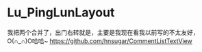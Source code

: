 # Lu_PingLunLayout #
 我把两个合并了，出门右转就是，主要是我现在看我以前写的不太友好，O(∩_∩)O哈哈~
 https://github.com/hnsugar/CommentListTextView
